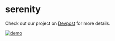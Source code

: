 # serenity
Check out our project on [Devpost](https://devpost.com/software/serenity-q89x12) for more details.

[![demo](https://img.youtube.com/vi/d45iZIgTIn0/0.jpg)](https://youtu.be/d45iZIgTIn0)

